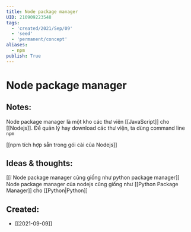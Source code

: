 ```yaml
---
title: Node package manager
UID: 210909223548
tags:
  - 'created/2021/Sep/09'
  - 'seed'
  - 'permanent/concept'
aliases:
  - npm
publish: True
---
```

# Node package manager

## Notes:
Node package manager là một kho các thư viên [[JavaScript]] cho [[Nodejs]]. Để quản lý hay download các thư viện, ta dùng command line `npm`

[[npm tích hợp sẵn trong gói cài của Nodejs]]

## Ideas & thoughts:
[[❕ Node package manager cũng giống như python package manager]]
Node package manager của nodejs cũng giống như [[Python Package Manager]] cho [[Python|Python]]

## Created:
- [[2021-09-09]]
